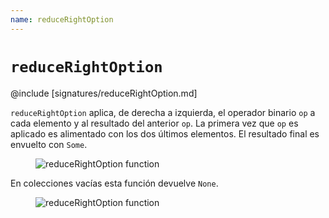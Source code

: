 ```yaml
---
name: reduceRightOption
---
```


# `reduceRightOption`

@include [signatures/reduceRightOption.md]

`reduceRightOption` aplica, de derecha a izquierda, el operador binario `op` a cada elemento y al resultado del anterior `op`.
La primera vez que `op` es aplicado es alimentado con los dos últimos elementos.
El resultado final es envuelto con `Some`.

<figure class="diagram">
  <img src="../images/reduceRightOption.svg" alt="reduceRightOption function">
  <!-- <figcaption class="diagram-desc"></figcaption> -->
</figure>

En colecciones vacías esta función devuelve `None`.

<figure class="diagram">
  <img src="../images/reduceRightOption.2.svg" alt="reduceRightOption function">
  <!-- <figcaption class="diagram-desc"></figcaption> -->
</figure>
